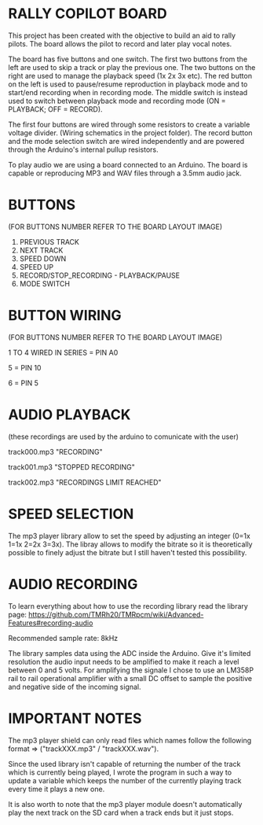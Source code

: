 # RALLY COPILOT BOARD

This project has been created with the objective to build an aid to rally pilots.
The board allows the pilot to record and later play vocal notes.

The board has five buttons and one switch.
The first two buttons from the left are used to skip a track or play the previous one.
The two buttons on the right are used to manage the playback speed (1x 2x 3x etc).
The red button on the left is used to pause/resume reproduction in playback mode and to start/end recording when in recording mode.
The middle switch is instead used to switch between playback mode and recording mode (ON = PLAYBACK; OFF = RECORD).

The first four buttons are wired through some resistors to create a variable voltage divider. (Wiring schematics in the project folder).
The record button and the mode selection switch are wired independently and are powered through the Arduino's internal pullup resistors.

To play audio we are using a board connected to an Arduino.
The board is capable or reproducing MP3 and WAV files through a 3.5mm audio jack.

# BUTTONS 
(FOR BUTTONS NUMBER REFER TO THE BOARD LAYOUT IMAGE)

1) PREVIOUS TRACK
2) NEXT TRACK
3) SPEED DOWN
4) SPEED UP
5) RECORD/STOP_RECORDING - PLAYBACK/PAUSE
6) MODE SWITCH

# BUTTON WIRING 
(FOR BUTTONS NUMBER REFER TO THE BOARD LAYOUT IMAGE)

1 TO 4 WIRED IN SERIES = PIN A0

5 = PIN 10

6 = PIN 5


# AUDIO PLAYBACK
(these recordings are used by the arduino to comunicate with the user)

track000.mp3 "RECORDING"

track001.mp3 "STOPPED RECORDING"

track002.mp3 "RECORDINGS LIMIT REACHED"

# SPEED SELECTION
  
The mp3 player library allow to set the speed by adjusting an integer (0=1x 1=1x 2=2x 3=3x).
The libray allows to modify the bitrate so it is theoretically possible to finely adjust the bitrate but I still haven't tested this possibility.

# AUDIO RECORDING

To learn everything about how to use the recording library read the library page:
https://github.com/TMRh20/TMRpcm/wiki/Advanced-Features#recording-audio

Recommended sample rate: 8kHz

The library samples data using the ADC inside the Arduino. Give it's limited resolution the audio input needs to be amplified to make it reach a level between 0 and 5 volts. For amplifying the signale I chose to use an LM358P rail to rail operational amplifier with a small DC offset to sample the positive and negative side of the incoming signal.

# IMPORTANT NOTES
The mp3 player shield can only read files which names follow the following format => ("trackXXX.mp3" / "trackXXX.wav").

Since the used library isn't capable of returning the number of the track which is currently being played, I wrote the program in such a way to update a variable which keeps the number of the currently playing track every time it plays a new one.

It is also worth to note that the mp3 player module doesn't automatically play the next track on the SD card when a track ends but it just stops.
